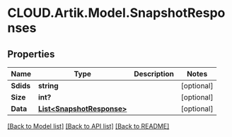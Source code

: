 # CLOUD.Artik.Model.SnapshotResponses
## Properties

Name | Type | Description | Notes
------------ | ------------- | ------------- | -------------
**Sdids** | **string** |  | [optional] 
**Size** | **int?** |  | [optional] 
**Data** | [**List&lt;SnapshotResponse&gt;**](SnapshotResponse.md) |  | [optional] 

[[Back to Model list]](../README.md#documentation-for-models) [[Back to API list]](../README.md#documentation-for-api-endpoints) [[Back to README]](../README.md)

